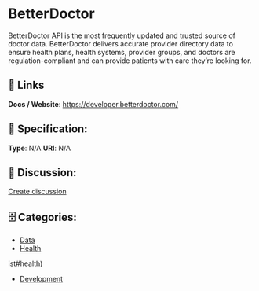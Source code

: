 # BetterDoctor


BetterDoctor API is the most frequently updated and trusted source of doctor data. BetterDoctor delivers accurate provider directory data to ensure health plans, health systems, provider groups, and doctors are regulation-compliant and can provide patients with care they’re looking for.

##  🔗 Links
**Docs / Website**: https://developer.betterdoctor.com/

## 🧬 Specification:
**Type**: N/A
**URI**: N/A

## 💬 Discussion:
[Create discussion](https://github.com/apis-list/apis-list/discussions/new)

## 🗄️ Categories:
- [Data](https://github.com/apis-list/apis-list#data)
- [Health](https://github.com/apis-list/apis-list#health)



ist#health)
- [Development](https://github.com/apis-list/apis-list#development)







